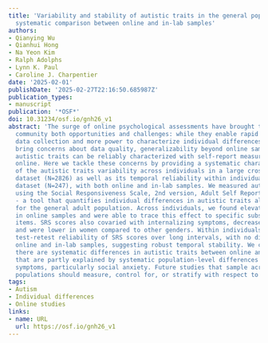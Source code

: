 ```yaml
---
title: 'Variability and stability of autistic traits in the general population: a
  systematic comparison between online and in-lab samples'
authors:
- Qianying Wu
- Qianhui Hong
- Na Yeon Kim
- Ralph Adolphs
- Lynn K. Paul
- Caroline J. Charpentier
date: '2025-02-01'
publishDate: '2025-02-27T22:16:50.685987Z'
publication_types:
- manuscript
publication: '*OSF*'
doi: 10.31234/osf.io/gnh26_v1
abstract: 'The surge of online psychological assessments have brought the autism research
  community both opportunities and challenges: while they enable rapid large-scale
  data collection and more power to characterize individual differences, they also
  bring concerns about data quality, generalizability beyond online samples, and whether
  autistic traits can be reliably characterized with self-report measures administered
  online. Here we tackle these concerns by providing a systematic characterization
  of the autistic traits variability across individuals in a large cross-sectional
  dataset (N=2826) as well as its temporal reliability within individuals in a test-retest
  dataset (N=247), with both online and in-lab samples. We measured autistic traits
  using the Social Responsiveness Scale, 2nd version, Adult Self Report (SRS-2-ASR)
  - a tool that quantifies individual differences in autistic traits along a continuum
  for the general adult population. Across individuals, we found elevated SRS scores
  in online samples and were able to trace this effect to specific subsets of SRS
  items. SRS scores also covaried with internalizing symptoms, decreased with age,
  and were lower in women compared to other genders. Within individuals, we find moderate-to-good
  test-retest reliability of SRS scores over long intervals, with no difference between
  online and in-lab samples, suggesting robust temporal stability. We conclude that
  there are systematic differences in autistic traits between online and in-lab samples
  that are partly explained by systematic population-level differences in internalizing
  symptoms, particularly social anxiety. Future studies that sample across different
  populations should measure, control for, or stratify with respect to these factors.'
tags:
- Autism
- Individual differences
- Online studies
links:
- name: URL
  url: https://osf.io/gnh26_v1
---
```

